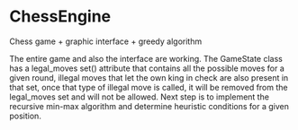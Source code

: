 # ChessEngine
Chess game + graphic interface + greedy algorithm 

The entire game and also the interface are working. The GameState class has a legal_moves set() attribute that contains all the possible moves for a given round,
illegal moves that let the own king in check are also present in that set, once that type of illegal move is called, it will be removed from the legal_moves set and
will not be allowed. Next step is to implement the recursive min-max algorithm and determine heuristic conditions for a given position.
